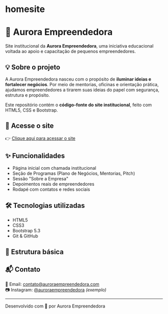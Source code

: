 # homesite
# 🌅 Aurora Empreendedora

Site institucional da **Aurora Empreendedora**, uma iniciativa educacional voltada ao apoio e capacitação de pequenos empreendedores.

## 💡 Sobre o projeto

A Aurora Empreendedora nasceu com o propósito de **iluminar ideias e fortalecer negócios**. Por meio de mentorias, oficinas e orientação prática, ajudamos empreendedores a tirarem suas ideias do papel com segurança, estrutura e propósito.

Este repositório contém o **código-fonte do site institucional**, feito com HTML5, CSS e Bootstrap.

## 🔗 Acesse o site

👉 [Clique aqui para acessar o site](https://luis101005.github.io/homesite/)

## ✨ Funcionalidades

- Página inicial com chamada institucional
- Seção de Programas (Plano de Negócios, Mentorias, Pitch)
- Sessão "Sobre a Empresa"
- Depoimentos reais de empreendedores
- Rodapé com contatos e redes sociais

## 🛠️ Tecnologias utilizadas

- HTML5
- CSS3
- Bootstrap 5.3
- Git & GitHub

## 📁 Estrutura básica



## 📬 Contato

📧 Email: [contato@auroraempreendedora.com](mailto:contato@auroraempreendedora.com)  
📷 Instagram: [@auroraempreendedora](https://instagram.com/auroraempreendedora) *(exemplo)*

---

Desenvolvido com 💜 por Aurora Empreendedora
